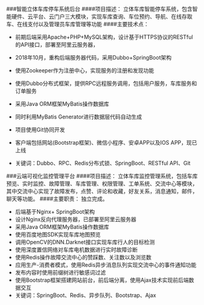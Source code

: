 ###智能立体车库停车系统后台
####项目描述：
立体车库智能停车系统，包含智能硬件、云平台、云门户三大模块，实现车库查询、车位预约、导航、在线存取车、在线支付以及管理员车库管理等功能
####主要技术点：
- 前期后端采用Apache+PHP+MySQL架构，设计基于HTTPS协议的RESTful的API接口，部署至阿里云服务器，
- 2018年10月，重构后端服务器代码，采用Dubbo+SpringBoot架构
- 使用Zookeeper作为注册中心，实现服务的注册和发现功能
- 使用Dubbo分布式框架，提供RPC远程服务调用，包括用户服务，车库服务和订单服务
- 采用Java ORM框架MyBatis操作数据库
- 同时利用MyBatis Generator进行数据层代码自动生成
- 项目使用Git协同开发
- 客户端包括网站(Bootstrap框架)、微信小程序、安卓APP以及IOS APP，现已上线

- 关键词：Dubbo、RPC、Redis分布式锁、SpringBoot、RESTful API、Git

###云端可视化监控管理平台
####项目描述：
立体车库监控管理系统，包括车库预览、实时监控、故障管理、车库管理、权限管理、工单系统、交流中心等模块，其中交流中心实现了故障发布，点赞、评论和收藏，好友关系，消息通知，邮件，聊天等功能。
####主要职责：
独立完成。
- 后端基于Nginx+ SpringBoot架构
- 设计Nginx反向代理服务器，已部署至阿里云服务器
- 采用Java ORM框架MyBatis操作数据库
- 使用百度地图SDK实现车库地图预览
- 调用OpenCV的DNN.Darknet接口实现车库行人的目标检测
- 使用深度置信网络对车库电机数据进行实时故障诊断
- 使用Redis操作故障交流中心的赞踩数、关注数以及浏览数
- 应用生产-消费者模式，使用Redis异步消息队列实现交流中心的事件通知功能
- 发布内容时使用前缀树进行敏感词过滤
- 使用Bootstrap框架搭建网站前台，前后端分离，使用Ajax技术实现前后端数据交互
- 关键词：SpringBoot、Redis、异步队列、Bootstrap、Ajax



